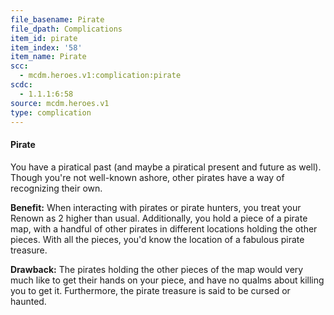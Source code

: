 ```yaml
---
file_basename: Pirate
file_dpath: Complications
item_id: pirate
item_index: '58'
item_name: Pirate
scc:
  - mcdm.heroes.v1:complication:pirate
scdc:
  - 1.1.1:6:58
source: mcdm.heroes.v1
type: complication
---
```


#### Pirate

You have a piratical past (and maybe a piratical present and future as well). Though you're not well-known ashore, other pirates have a way of recognizing their own.

**Benefit:** When interacting with pirates or pirate hunters, you treat your Renown as 2 higher than usual. Additionally, you hold a piece of a pirate map, with a handful of other pirates in different locations holding the other pieces. With all the pieces, you'd know the location of a fabulous pirate treasure.

**Drawback:** The pirates holding the other pieces of the map would very much like to get their hands on your piece, and have no qualms about killing you to get it. Furthermore, the pirate treasure is said to be cursed or haunted.
